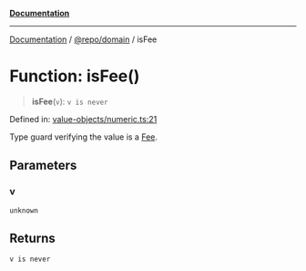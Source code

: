 [**Documentation**](../../../README.md)

***

[Documentation](../../../README.md) / [@repo/domain](../README.md) / isFee

# Function: isFee()

> **isFee**(`v`): `v is never`

Defined in: [value-objects/numeric.ts:21](https://github.com/o3osatoshi/experiment/blob/04dfa58df6e48824a200a24d77afef7ce464e1ae/packages/domain/src/value-objects/numeric.ts#L21)

Type guard verifying the value is a [Fee](../type-aliases/Fee.md).

## Parameters

### v

`unknown`

## Returns

`v is never`
